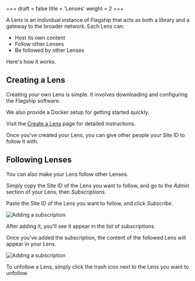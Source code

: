+++
draft = false
title = 'Lenses'
weight = 2
+++

A Lens is an individual instance of Flagship that acts as both a library and a gateway to the broader network. Each Lens can:

- Host its own content
- Follow other Lenses
- Be followed by other Lenses

Here's how it works.

## Creating a Lens
Creating your own Lens is simple. It involves downloading and configuring the Flagship software. 

We also provide a Docker setup for getting started quickly.

Visit the [Create a Lens](/docs/flagship/create-lens/) page for detailed instructions.

Once you've created your Lens, you can give other people your Site ID to follow it with.

## Following Lenses
You can also make your Lens follow other Lenses.

Simply copy the Site ID of the Lens you want to follow, and go to the *Admin* section of your Lens, then *Subscriptions*. 

Paste the Site ID of the Lens you want to follow, and click *Subscribe*.

![Adding a subscription](/images/docs/concepts/follow-a-lens.png)

After adding it, you'll see it appear in the list of subscriptions.

Once you've added the subscription, the content of the followed Lens will appear in your Lens.

![Adding a subscription](/images/docs/concepts/follow-a-lens-2.png)

To unfollow a Lens, simply click the trash icon next to the Lens you want to unfollow.